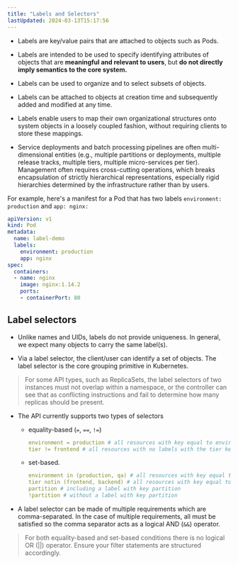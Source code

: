 ```yaml
---
title: "Labels and Selectors"
lastUpdated: 2024-03-13T15:17:56
---
```


- Labels are key/value pairs that are attached to objects such as Pods. 

- Labels are intended to be used to specify identifying attributes of objects that are **meaningful and relevant to users**, but **do not directly imply semantics to the core system.**

- Labels can be used to organize and to select subsets of objects.

- Labels can be attached to objects at creation time and subsequently added and modified at any time.

- Labels enable users to map their own organizational structures onto system objects in a loosely coupled fashion, without requiring clients to store these mappings.

- Service deployments and batch processing pipelines are often multi-dimensional entities (e.g., multiple partitions or deployments, multiple release tracks, multiple tiers, multiple micro-services per tier). Management often requires cross-cutting operations, which breaks encapsulation of strictly hierarchical representations, especially rigid hierarchies determined by the infrastructure rather than by users.

For example, here's a manifest for a Pod that has two labels `environment: production` and `app: nginx:`

```yml
apiVersion: v1
kind: Pod
metadata:
  name: label-demo
  labels:
    environment: production
    app: nginx
spec:
  containers:
  - name: nginx
    image: nginx:1.14.2
    ports:
    - containerPort: 80
```

## Label selectors  

- Unlike names and UIDs, labels do not provide uniqueness. In general, we expect many objects to carry the same label(s).

- Via a label selector, the client/user can identify a set of objects. The label selector is the core grouping primitive in Kubernetes.

> For some API types, such as ReplicaSets, the label selectors of two instances must not overlap within a namespace, or the controller can see that as conflicting instructions and fail to determine how many replicas should be present.

- The API currently supports two types of selectors
  - equality-based (`=`, `==`, `!=`)
    ```yml
    environment = production # all resources with key equal to environment and value equal to production
    tier != frontend # all resources with no labels with the tier key, frontend value.
    ```
  - set-based.
    ```yml
    environment in (production, qa) # all resources with key equal to environment and value equal to production or qa.
    tier notin (frontend, backend) # all resources with key equal to tier and values other than frontend and backend, and all resources with no labels with the tier key.
    partition # including a label with key partition
    !partition # without a label with key partition
    ```

- A label selector can be made of multiple requirements which are comma-separated. In the case of multiple requirements, all must be satisfied so the comma separator acts as a logical AND (`&&`) operator.

> For both equality-based and set-based conditions there is no logical OR (||) operator. Ensure your filter statements are structured accordingly.